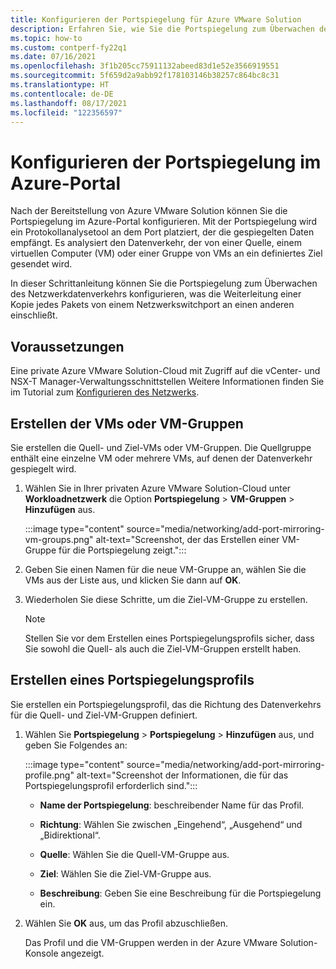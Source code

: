 ```yaml
---
title: Konfigurieren der Portspiegelung für Azure VMware Solution
description: Erfahren Sie, wie Sie die Portspiegelung zum Überwachen des Netzwerkdatenverkehrs konfigurieren können, was die Weiterleitung einer Kopie jedes Pakets von einem Netzwerkswitchport an einen anderen einschließt.
ms.topic: how-to
ms.custom: contperf-fy22q1
ms.date: 07/16/2021
ms.openlocfilehash: 3f1b205cc75911132abeed83d1e52e3566919551
ms.sourcegitcommit: 5f659d2a9abb92f178103146b38257c864bc8c31
ms.translationtype: HT
ms.contentlocale: de-DE
ms.lasthandoff: 08/17/2021
ms.locfileid: "122356597"
---
```

# <a name="configure-port-mirroring-in-the-azure-portal"></a>Konfigurieren der Portspiegelung im Azure-Portal

Nach der Bereitstellung von Azure VMware Solution können Sie die Portspiegelung im Azure-Portal konfigurieren. Mit der Portspiegelung wird ein Protokollanalysetool an dem Port platziert, der die gespiegelten Daten empfängt. Es analysiert den Datenverkehr, der von einer Quelle, einem virtuellen Computer (VM) oder einer Gruppe von VMs an ein definiertes Ziel gesendet wird. 

In dieser Schrittanleitung können Sie die Portspiegelung zum Überwachen des Netzwerkdatenverkehrs konfigurieren, was die Weiterleitung einer Kopie jedes Pakets von einem Netzwerkswitchport an einen anderen einschließt. 

## <a name="prerequisites"></a>Voraussetzungen

Eine private Azure VMware Solution-Cloud mit Zugriff auf die vCenter- und NSX-T Manager-Verwaltungsschnittstellen Weitere Informationen finden Sie im Tutorial zum [Konfigurieren des Netzwerks](tutorial-configure-networking.md).

## <a name="create-the-vms-or-vm-groups"></a>Erstellen der VMs oder VM-Gruppen

Sie erstellen die Quell- und Ziel-VMs oder VM-Gruppen. Die Quellgruppe enthält eine einzelne VM oder mehrere VMs, auf denen der Datenverkehr gespiegelt wird.

1. Wählen Sie in Ihrer privaten Azure VMware Solution-Cloud unter **Workloadnetzwerk** die Option **Portspiegelung** > **VM-Gruppen** > **Hinzufügen** aus.

   :::image type="content" source="media/networking/add-port-mirroring-vm-groups.png" alt-text="Screenshot, der das Erstellen einer VM-Gruppe für die Portspiegelung zeigt.":::

1. Geben Sie einen Namen für die neue VM-Gruppe an, wählen Sie die VMs aus der Liste aus, und klicken Sie dann auf **OK**.

1. Wiederholen Sie diese Schritte, um die Ziel-VM-Gruppe zu erstellen.

   >[!NOTE]
   >Stellen Sie vor dem Erstellen eines Portspiegelungsprofils sicher, dass Sie sowohl die Quell- als auch die Ziel-VM-Gruppen erstellt haben.

## <a name="create-a-port-mirroring-profile"></a>Erstellen eines Portspiegelungsprofils

Sie erstellen ein Portspiegelungsprofil, das die Richtung des Datenverkehrs für die Quell- und Ziel-VM-Gruppen definiert.

1. Wählen Sie **Portspiegelung** > **Portspiegelung** > **Hinzufügen** aus, und geben Sie Folgendes an:

   :::image type="content" source="media/networking/add-port-mirroring-profile.png" alt-text="Screenshot der Informationen, die für das Portspiegelungsprofil erforderlich sind.":::

   - **Name der Portspiegelung**: beschreibender Name für das Profil.

   - **Richtung**: Wählen Sie zwischen „Eingehend“, „Ausgehend“ und „Bidirektional“.

   - **Quelle**: Wählen Sie die Quell-VM-Gruppe aus.

   - **Ziel**: Wählen Sie die Ziel-VM-Gruppe aus.

   - **Beschreibung**: Geben Sie eine Beschreibung für die Portspiegelung ein.

1. Wählen Sie **OK** aus, um das Profil abzuschließen. 

   Das Profil und die VM-Gruppen werden in der Azure VMware Solution-Konsole angezeigt.
